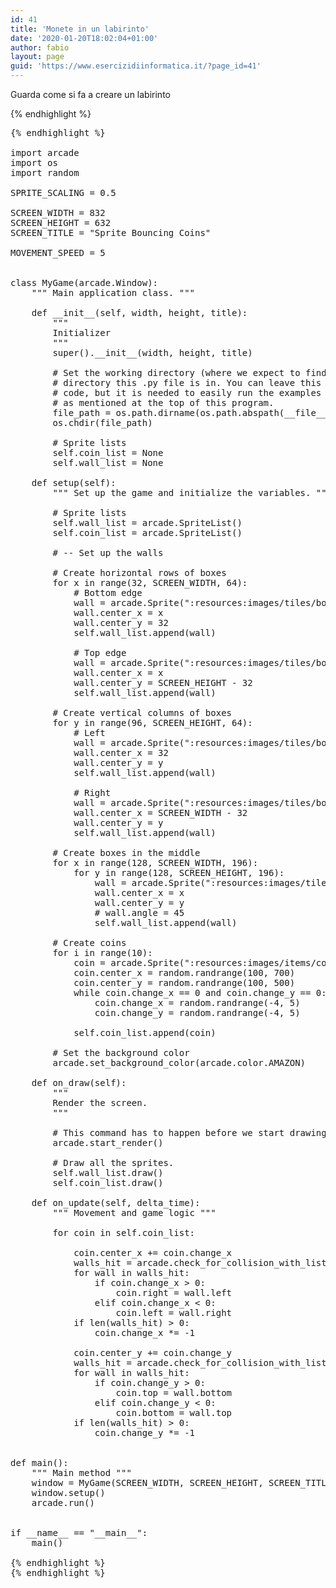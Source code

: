 ```yaml
---
id: 41
title: 'Monete in un labirinto'
date: '2020-01-20T18:02:04+01:00'
author: fabio
layout: page
guid: 'https://www.esercizidiinformatica.it/?page_id=41'
---
```


Guarda come si fa a creare un labirinto

{% endhighlight %}
<pre class="wp-block-code">{% endhighlight %}

import arcade
import os
import random

SPRITE_SCALING = 0.5

SCREEN_WIDTH = 832
SCREEN_HEIGHT = 632
SCREEN_TITLE = "Sprite Bouncing Coins"

MOVEMENT_SPEED = 5


class MyGame(arcade.Window):
    """ Main application class. """

    def __init__(self, width, height, title):
        """
        Initializer
        """
        super().__init__(width, height, title)

        # Set the working directory (where we expect to find files) to the same
        # directory this .py file is in. You can leave this out of your own
        # code, but it is needed to easily run the examples using "python -m"
        # as mentioned at the top of this program.
        file_path = os.path.dirname(os.path.abspath(__file__))
        os.chdir(file_path)

        # Sprite lists
        self.coin_list = None
        self.wall_list = None

    def setup(self):
        """ Set up the game and initialize the variables. """

        # Sprite lists
        self.wall_list = arcade.SpriteList()
        self.coin_list = arcade.SpriteList()

        # -- Set up the walls

        # Create horizontal rows of boxes
        for x in range(32, SCREEN_WIDTH, 64):
            # Bottom edge
            wall = arcade.Sprite(":resources:images/tiles/boxCrate_double.png", SPRITE_SCALING)
            wall.center_x = x
            wall.center_y = 32
            self.wall_list.append(wall)

            # Top edge
            wall = arcade.Sprite(":resources:images/tiles/boxCrate_double.png", SPRITE_SCALING)
            wall.center_x = x
            wall.center_y = SCREEN_HEIGHT - 32
            self.wall_list.append(wall)

        # Create vertical columns of boxes
        for y in range(96, SCREEN_HEIGHT, 64):
            # Left
            wall = arcade.Sprite(":resources:images/tiles/boxCrate_double.png", SPRITE_SCALING)
            wall.center_x = 32
            wall.center_y = y
            self.wall_list.append(wall)

            # Right
            wall = arcade.Sprite(":resources:images/tiles/boxCrate_double.png", SPRITE_SCALING)
            wall.center_x = SCREEN_WIDTH - 32
            wall.center_y = y
            self.wall_list.append(wall)

        # Create boxes in the middle
        for x in range(128, SCREEN_WIDTH, 196):
            for y in range(128, SCREEN_HEIGHT, 196):
                wall = arcade.Sprite(":resources:images/tiles/boxCrate_double.png", SPRITE_SCALING)
                wall.center_x = x
                wall.center_y = y
                # wall.angle = 45
                self.wall_list.append(wall)

        # Create coins
        for i in range(10):
            coin = arcade.Sprite(":resources:images/items/coinGold.png", 0.25)
            coin.center_x = random.randrange(100, 700)
            coin.center_y = random.randrange(100, 500)
            while coin.change_x == 0 and coin.change_y == 0:
                coin.change_x = random.randrange(-4, 5)
                coin.change_y = random.randrange(-4, 5)

            self.coin_list.append(coin)

        # Set the background color
        arcade.set_background_color(arcade.color.AMAZON)

    def on_draw(self):
        """
        Render the screen.
        """

        # This command has to happen before we start drawing
        arcade.start_render()

        # Draw all the sprites.
        self.wall_list.draw()
        self.coin_list.draw()

    def on_update(self, delta_time):
        """ Movement and game logic """

        for coin in self.coin_list:

            coin.center_x += coin.change_x
            walls_hit = arcade.check_for_collision_with_list(coin, self.wall_list)
            for wall in walls_hit:
                if coin.change_x > 0:
                    coin.right = wall.left
                elif coin.change_x < 0:
                    coin.left = wall.right
            if len(walls_hit) > 0:
                coin.change_x *= -1

            coin.center_y += coin.change_y
            walls_hit = arcade.check_for_collision_with_list(coin, self.wall_list)
            for wall in walls_hit:
                if coin.change_y > 0:
                    coin.top = wall.bottom
                elif coin.change_y < 0:
                    coin.bottom = wall.top
            if len(walls_hit) > 0:
                coin.change_y *= -1


def main():
    """ Main method """
    window = MyGame(SCREEN_WIDTH, SCREEN_HEIGHT, SCREEN_TITLE)
    window.setup()
    arcade.run()


if __name__ == "__main__":
    main()
    
{% endhighlight %}
{% endhighlight %}